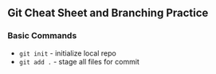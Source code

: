 ## Git Cheat Sheet and Branching Practice

### Basic Commands
* `git init` - initialize local repo
* `git add .` - stage all files for commit
